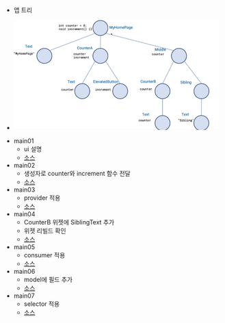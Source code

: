 * 앱 트리
 - ![앱트리](../../images/appTree.png)
* main01 
  - ui 설명
  - [소스](main01.dart)
* main02 
  - 생성자로 counter와 increment 함수 전달
  - [소스](main02.dart)
* main03 
  - provider 적용
  - [소스](main03.dart)
* main04 
  - CounterB 위젯에 SiblingText 추가
  - 위젯 리빌드 확인
  - [소스](main04.dart)
* main05
  - consumer 적용
  - [소스](main05.dart)
* main06
  - model에 필드 추가
  - [소스](main06.dart)
* main07
  - selector 적용
  - [소스](main07.dart)